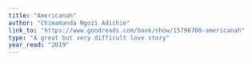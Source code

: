 ```yaml
---
title: "Americanah"
author: "Chimamanda Ngozi Adichie"
link_to: "https://www.goodreads.com/book/show/15796700-americanah"
type: "A great but very difficult love story"
year_read: "2019"
---
```

